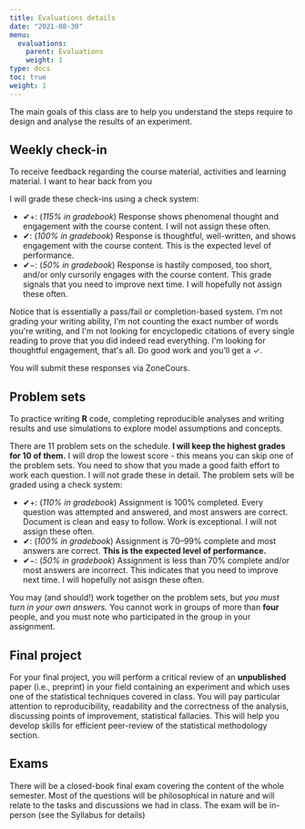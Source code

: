 ```yaml
---
title: Evaluations details
date: "2021-08-30"
menu:
  evaluations:
    parent: Evaluations
    weight: 1
type: docs
toc: true
weight: 1
---
```


The main goals of this class are to help you understand the steps require to design and analyse the results of an experiment. 


## Weekly check-in

To receive feedback regarding the course material, activities and learning material. I want to hear back from you



I will grade these check-ins using a check system:

- ✔+: (*115% in gradebook*) Response shows phenomenal thought and engagement with the course content. I will not assign these often.
- ✔: (*100% in gradebook*) Response is thoughtful, well-written, and shows engagement with the course content. This is the expected level of performance.
- ✔−: (*50% in gradebook*) Response is hastily composed, too short, and/or only cursorily engages with the course content. This grade signals that you need to improve next time. I will hopefully not assign these often.

Notice that is essentially a pass/fail or completion-based system. I'm not grading your writing ability, I'm not counting the exact number of words you're writing, and I'm not looking for encyclopedic citations of every single reading to prove that you did indeed read everything. I'm looking for thoughtful engagement, that's all. Do good work and you'll get a ✓.

You will submit these responses via ZoneCours. 


## Problem sets

To practice writing **R** code, completing reproducible analyses and writing results and use simulations to explore model assumptions and concepts.

There are 11 problem sets on the schedule. **I will keep the highest grades for 10 of them.** I will drop the lowest score - this means you can skip one of the problem sets. You need to show that you made a good faith effort to work each question. I will not grade these in detail. The problem sets will be graded using a check system:

- ✔+: (*110% in gradebook*) Assignment is 100% completed. Every question was attempted and answered, and most answers are correct. Document is clean and easy to follow. Work is exceptional. I will not assign these often.
- ✔: (*100% in gradebook*) Assignment is 70–99% complete and most answers are correct. **This is the expected level of performance.**
- ✔−: (*50% in gradebook*) Assignment is less than 70% complete and/or most answers are incorrect. This indicates that you need to improve next time. I will hopefully not asisgn these often.

You may (and should!) work together on the problem sets, but *you must turn in your own answers.* You cannot work in groups of more than **four** people, and you must note who participated in the group in your assignment.


## Final project

For your final project, you will perform a critical review of an **unpublished** paper (i.e., preprint) in your field containing an experiment and which uses one of the statistical techniques covered in class. You will pay particular attention to reproducibility, readability and the correctness of the analysis, discussing points of improvement, statistical fallacies. This will help you develop skills for efficient peer-review of the statistical methodology section.


## Exams

There will be a closed-book final exam covering the content of the whole semester. Most of the questions will be philosophical in nature and will relate to the tasks and discussions we had in class. The exam will be in-person (see the Syllabus for details)



